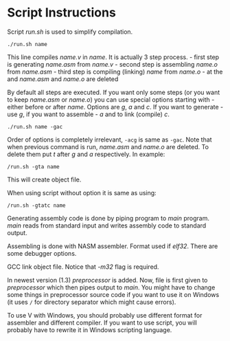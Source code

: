 Script Instructions
===================

Script *run.sh* is used to simplify compilation.

    ./run.sh name

This line compiles *name.v* in *name*. It is actually 3 step process.
    - first step is generating *name.asm* from *name.v*
    - second step is assembling *name.o* from *name.asm*
    - third step is compiling (linking) *name* from *name.o*
    - at the and *name.asm* and *name.o* are deleted

By default all steps are executed. If you want only some steps (or you want to keep *name.asm* or *name.o*) you can use special options starting with *-* either before or after *name*. Options are *g*, *a* and *c*. If you want to generate - use *g*, if you want to assemble - *a* and to link (compile) *c*.

    ./run.sh name -gac

Order of options is completely irrelevant, `-acg` is same as `-gac`. Note that when previous command is run, *name.asm* and *name.o* are deleted.
To delete them put *t* after *g* and *a* respectively. In example:

    /run.sh -gta name

This will create object file.

When using script without option it is same as using:

    /run.sh -gtatc name

Generating assembly code is done by piping program to *main* program. *main* reads from standard input and writes assembly code to standard output.

Assembling is done with NASM assembler. Format used if *elf32*. There are some debugger options.

GCC link object file. Notice that *-m32* flag is required.

In newest version (1.3) *preprocessor* is added. Now, file is first given to *preprocessor* which then pipes output to *main*. You might have to change some things in preprocessor source code if you want to use it on Windows (it uses `/` for directory separator which might cause errors).

To use V with Windows, you should probably use different format for assembler and different compiler. If you want to use script, you will probably have to rewrite it in Windows scripting language.
